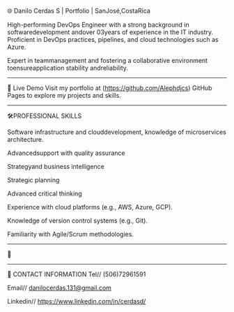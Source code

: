 🌐  Danilo Cerdas S | Portfolio | SanJosé,CostaRica  

 High-performing DevOps Engineer with a strong background in softwaredevelopment andover 03years of experience in the IT industry. Proficient in DevOps practices, pipelines, and cloud technologies such as Azure. 
 
 Expert in teammanagement and fostering a collaborative environment toensureapplication stability andreliability.

-----------------------------------------------------------------------------------------------------------------------------------------------------------------------------------------------------------------------

🚀 Live Demo
 Visit my portfolio at (https://github.com/Alephdjcs) GitHub Pages to explore my projects and skills.

-----------------------------------------------------------------------------------------------------------------------------------------------------------------------------------------------------------------------

🛠️PROFESSIONAL SKILLS

   Software infrastructure and clouddevelopment, knowledge of microservices architecture.
   
   Advancedsupport with quality assurance
   
   Strategyand business intelligence 
   
   Strategic planning
   
   Advanced critical thinking 
   
   Experience with cloud platforms (e.g., AWS, Azure, 
   GCP).
   
   Knowledge of version control systems (e.g., Git).
   
   Familiarity with Agile/Scrum methodologies.

-----------------------------------------------------------------------------------------------------------------------------------------------------------------------------------------------------------------------

📂 

-----------------------------------------------------------------------------------------------------------------------------------------------------------------------------------------------------------------------

📧 CONTACT INFORMATION
  Tel// (506)72961591
  
  Email// danilocerdas.131@gmail.com
  
  Linkedin// https://www.linkedin.com/in/cerdasd/
